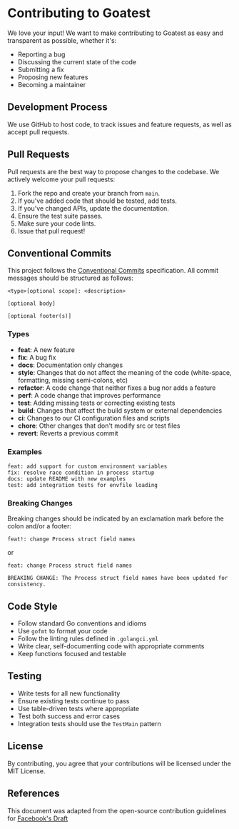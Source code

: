 # Contributing to Goatest

We love your input! We want to make contributing to Goatest as easy and transparent as possible, whether it's:

- Reporting a bug
- Discussing the current state of the code
- Submitting a fix
- Proposing new features
- Becoming a maintainer

## Development Process

We use GitHub to host code, to track issues and feature requests, as well as accept pull requests.

## Pull Requests

Pull requests are the best way to propose changes to the codebase. We actively welcome your pull requests:

1. Fork the repo and create your branch from `main`.
2. If you've added code that should be tested, add tests.
3. If you've changed APIs, update the documentation.
4. Ensure the test suite passes.
5. Make sure your code lints.
6. Issue that pull request!

## Conventional Commits

This project follows the [Conventional Commits](https://www.conventionalcommits.org/) specification. All commit messages should be structured as follows:

```
<type>[optional scope]: <description>

[optional body]

[optional footer(s)]
```

### Types

- **feat**: A new feature
- **fix**: A bug fix
- **docs**: Documentation only changes
- **style**: Changes that do not affect the meaning of the code (white-space, formatting, missing semi-colons, etc)
- **refactor**: A code change that neither fixes a bug nor adds a feature
- **perf**: A code change that improves performance
- **test**: Adding missing tests or correcting existing tests
- **build**: Changes that affect the build system or external dependencies
- **ci**: Changes to our CI configuration files and scripts
- **chore**: Other changes that don't modify src or test files
- **revert**: Reverts a previous commit

### Examples

```
feat: add support for custom environment variables
fix: resolve race condition in process startup
docs: update README with new examples
test: add integration tests for envfile loading
```

### Breaking Changes

Breaking changes should be indicated by an exclamation mark before the colon and/or a footer:

```
feat!: change Process struct field names
```

or

```
feat: change Process struct field names

BREAKING CHANGE: The Process struct field names have been updated for consistency.
```

## Code Style

- Follow standard Go conventions and idioms
- Use `gofmt` to format your code
- Follow the linting rules defined in `.golangci.yml`
- Write clear, self-documenting code with appropriate comments
- Keep functions focused and testable

## Testing

- Write tests for all new functionality
- Ensure existing tests continue to pass
- Use table-driven tests where appropriate
- Test both success and error cases
- Integration tests should use the `TestMain` pattern

## License

By contributing, you agree that your contributions will be licensed under the MIT License.

## References

This document was adapted from the open-source contribution guidelines for [Facebook's Draft](https://github.com/facebook/draft-js/blob/a9316a723f9e918afde44dea68b5f9f39b7d9b00/CONTRIBUTING.md)
